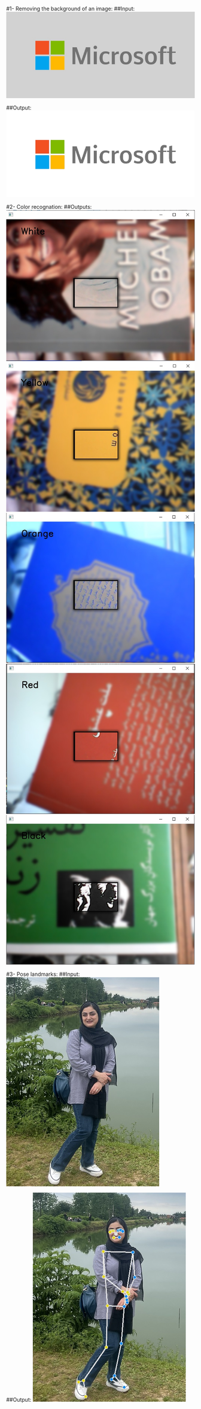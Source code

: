 #1- Removing the background of an image:
##Input:
![bgr_logo](Input/microsoft_logo.jpg)

##Output:
![png_logo](Output/microsoft_logo.png)

#2- Color recognation:
##Outputs:
![white](Output/white.jpg)
![yellow](Output/yellow.jpg)
![orange](Output/orange.jpg)
![red](Output/red.jpg)
![black](Output/black.jpg)

#3- Pose landmarks:
##Input:
![my_pic](Input\my_pic.jpg)

##Output:
![landmarks_on_my_pic](Output\landmarks_on_my_pic.jpg)
